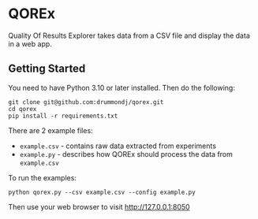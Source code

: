 # QOREx

Quality Of Results Explorer takes data from a CSV file and display the data in a web app. 

## Getting Started

You need to have Python 3.10 or later installed. Then do the following:

```
git clone git@github.com:drummondj/qorex.git
cd qorex
pip install -r requirements.txt
```

There are 2 example files:

* `example.csv` - contains raw data extracted from experiments
* `example.py` - describes how QOREx should process the data from `example.csv`

To run the examples:

```
python qorex.py --csv example.csv --config example.py
```

Then use your web browser to visit http://127.0.0.1:8050

